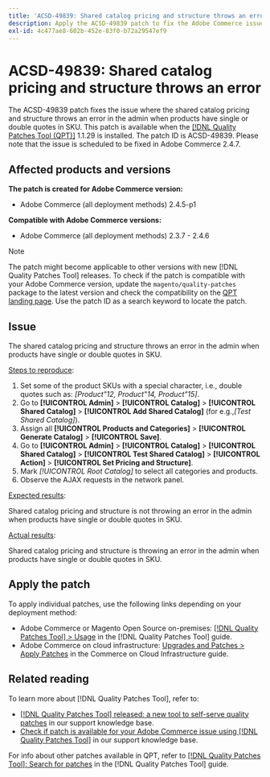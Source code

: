 ```yaml
---
title: 'ACSD-49839: Shared catalog pricing and structure throws an error'
description: Apply the ACSD-49839 patch to fix the Adobe Commerce issue where the shared catalog pricing and structure throws an error in the admin when products have single or double quotes in SKU.
exl-id: 4c477ae8-602b-452e-83f0-b72a29547ef9
---
```

# ACSD-49839: Shared catalog pricing and structure throws an error

The ACSD-49839 patch fixes the issue where the shared catalog pricing and structure throws an error in the admin when products have single or double quotes in SKU. This patch is available when the [[!DNL Quality Patches Tool (QPT)]](/help/announcements/adobe-commerce-announcements/magento-quality-patches-released-new-tool-to-self-serve-quality-patches.md) 1.1.29 is installed. The patch ID is ACSD-49839. Please note that the issue is scheduled to be fixed in Adobe Commerce 2.4.7.

## Affected products and versions

**The patch is created for Adobe Commerce version:**

* Adobe Commerce (all deployment methods) 2.4.5-p1

**Compatible with Adobe Commerce versions:**

* Adobe Commerce (all deployment methods) 2.3.7 - 2.4.6

>[!NOTE]
>
>The patch might become applicable to other versions with new [!DNL Quality Patches Tool] releases. To check if the patch is compatible with your Adobe Commerce version, update the `magento/quality-patches` package to the latest version and check the compatibility on the [QPT landing page](https://experienceleague.adobe.com/tools/commerce-quality-patches/index.html). Use the patch ID as a search keyword to locate the patch.

## Issue

The shared catalog pricing and structure throws an error in the admin when products have single or double quotes in SKU.

<u>Steps to reproduce</u>:

1. Set some of the product SKUs with a special character, i.e., double quotes such as:
*[Product"12, Product"14, Product"15]*.
1. Go to **[!UICONTROL Admin]** > **[!UICONTROL Catalog]** > **[!UICONTROL Shared Catalog]** > **[!UICONTROL Add Shared Catalog]** (for e.g.,*[Test Shared Catalog]*).
1. Assign all **[!UICONTROL Products and Categories]** > **[!UICONTROL Generate Catalog]** > **[!UICONTROL Save]**.
1. Go to **[!UICONTROL Admin]** > **[!UICONTROL Catalog]** > **[!UICONTROL Shared Catalog]** > **[!UICONTROL Test Shared Catalog]** > **[!UICONTROL Action]** > **[!UICONTROL Set Pricing and Structure]**.
1. Mark *[!UICONTROL Root Catalog]* to select all categories and products.
1. Observe the AJAX requests in the network panel.

<u>Expected results</u>:

Shared catalog pricing and structure is not throwing an error in the admin when products have single or double quotes in SKU.

<u>Actual results</u>:

Shared catalog pricing and structure is throwing an error in the admin when products have single or double quotes in SKU.

## Apply the patch

To apply individual patches, use the following links depending on your deployment method:

* Adobe Commerce or Magento Open Source on-premises: [[!DNL Quality Patches Tool] > Usage](https://experienceleague.adobe.com/docs/commerce-operations/tools/quality-patches-tool/usage.html) in the [!DNL Quality Patches Tool] guide.
* Adobe Commerce on cloud infrastructure: [Upgrades and Patches > Apply Patches](https://experienceleague.adobe.com/docs/commerce-cloud-service/user-guide/develop/upgrade/apply-patches.html) in the Commerce on Cloud Infrastructure guide.

## Related reading

To learn more about [!DNL Quality Patches Tool], refer to:

* [[!DNL Quality Patches Tool] released: a new tool to self-serve quality patches](/help/announcements/adobe-commerce-announcements/magento-quality-patches-released-new-tool-to-self-serve-quality-patches.md) in our support knowledge base.
* [Check if patch is available for your Adobe Commerce issue using [!DNL Quality Patches Tool]](/help/support-tools/patches-available-in-qpt-tool/check-patch-for-magento-issue-with-magento-quality-patches.md) in our support knowledge base.

For info about other patches available in QPT, refer to [[!DNL Quality Patches Tool]: Search for patches](https://experienceleague.adobe.com/tools/commerce-quality-patches/index.html) in the [!DNL Quality Patches Tool] guide.
